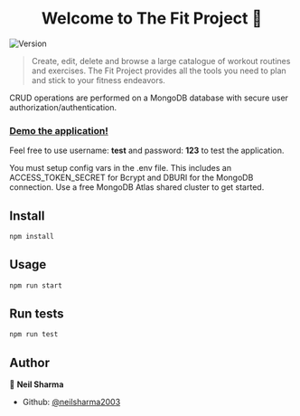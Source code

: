 <h1 align="center">Welcome to The Fit Project 👋</h1>
<p>
  <img alt="Version" src="https://img.shields.io/badge/version-1.0.0-blue.svg?cacheSeconds=2592000" />
  <a href="#" target="_blank">
  </a>
</p>

> Create, edit, delete and browse a large catalogue of workout routines and exercises. The Fit Project provides all the tools you need to plan and stick to your fitness endeavors. 

CRUD operations are performed on a MongoDB database with secure user authorization/authentication. 

### [Demo the application!](https://thefitproject.herokuapp.com)
Feel free to use username: <b>test</b> and password: <b>123</b> to test the application.

You must setup config vars in the .env file. This includes an ACCESS_TOKEN_SECRET for Bcrypt and DBURI for the MongoDB connection. Use a free MongoDB Atlas shared cluster to get started. 

## Install

```sh
npm install
```

## Usage

```sh
npm run start
```

## Run tests

```sh
npm run test
```

## Author

👤 **Neil Sharma**

* Github: [@neilsharma2003](https://github.com/neilsharma2003)


